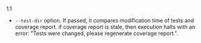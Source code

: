 
1.1
* `--test-dir` option. If passed, it compares modification time of tests and coverage report. 
if coverage report is stale, then execution halts with an error:
"Tests were changed, please regenerate coverage report.". 
